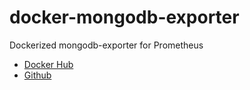 # docker-mongodb-exporter
Dockerized mongodb-exporter for Prometheus

- [Docker Hub](https://hub.docker.com/r/xendera/mongodb-exporter/)
- [Github](https://github.com/xendera/docker-mongodb-exporter)

